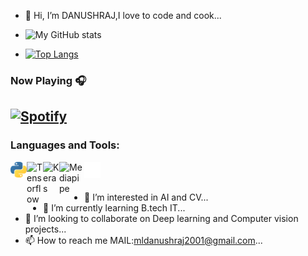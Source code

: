- 👋 Hi, I’m DANUSHRAJ,I love to code and cook...
- ![My GitHub stats](https://github-readme-stats.vercel.app/api?username=DANUSHRAJ&show_icons=true&theme=synthwave)

- [![Top Langs](https://github-readme-stats.vercel.app/api/top-langs/?username=DANUSHRAJ&layout=compact)](https://github.com/DANUSHRAJ/github-readme-stats)

### Now Playing 🎧

[![Spotify](https://github-readme-remake.vercel.app/api/spotify)](https://open.spotify.com/user/31csjrelntmtqaaicl33joppg7qa)
<br/>
---
### Languages and Tools:

<a href="https://www.python.org" target="_blank"> <img align="left" alt="Python" width="26px" src="https://github.com/Aakarsh-B/trying-repos/blob/master/python-5.svg?raw=true"/> </a>
<a href="https://www.tensorflow.org/" target="_blank"> <img align="left" alt="Tensorflow" width="26px" src="https://avatars.githubusercontent.com/u/15658638?s=200&v=4"/> </a>
<a href="https://www.keras.org/" target="_blank"> <img align="left" alt="Keras" width="26px" src="https://media-exp1.licdn.com/dms/image/C560BAQG2-bElRVrSqw/company-logo_200_200/0/1547450366259?e=1636588800&v=beta&t=_p_fI7WxkiSKCE5h3GTfihqRIbk0xaLv62mdTglnUdQ"/> </a>
<a href="https://www.mediapipe.org/" target="_blank"> <img align="left" alt="Mediapipe" width="40px" src="https://google.github.io/mediapipe/images/mediapipe_small.png"/> </a>
<img align="left" alt="GitHub" width="26px" src="https://github.com/Aakarsh-B/trying-repos/blob/master/github.svg" />
<br />
<br />

- 👀 I’m interested in AI and CV...
- 🌱 I’m currently learning B.tech IT...
- 💞️ I’m looking to collaborate on Deep learning and Computer vision projects...
- 📫 How to reach me MAIL:mldanushraj2001@gmail.com...



<!---
DANUSHRAJ/DANUSHRAJ is a ✨ special ✨ repository because its `README.md` (this file) appears on your GitHub profile.
You can click the Preview link to take a look at your changes.
--->
